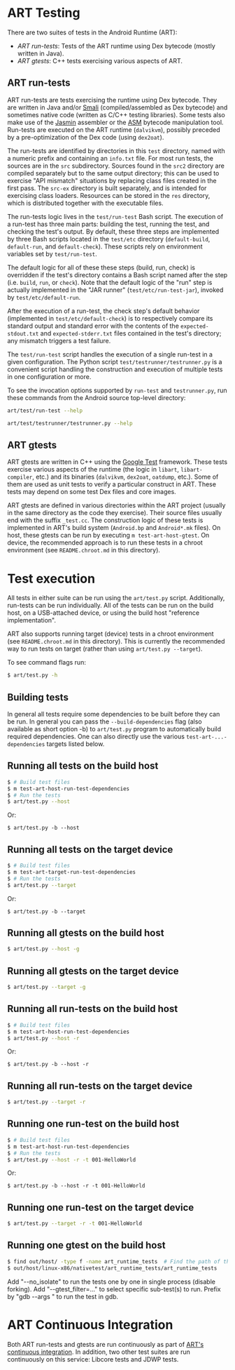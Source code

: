 # ART Testing

There are two suites of tests in the Android Runtime (ART):
* _ART run-tests_: Tests of the ART runtime using Dex bytecode (mostly written
  in Java).
* _ART gtests_: C++ tests exercising various aspects of ART.

## ART run-tests

ART run-tests are tests exercising the runtime using Dex bytecode. They are
written in Java and/or [Smali](https://github.com/JesusFreke/smali)
(compiled/assembled as Dex bytecode) and sometimes native code (written as C/C++
testing libraries). Some tests also make use of the
[Jasmin](http://jasmin.sourceforge.net/) assembler or the
[ASM](https://asm.ow2.io/) bytecode manipulation tool. Run-tests are
executed on the ART runtime (`dalvikvm`), possibly preceded by a
pre-optimization of the Dex code (using `dex2oat`).

The run-tests are identified by directories in this `test` directory, named with
a numeric prefix and containing an `info.txt` file. For most run tests, the
sources are in the `src` subdirectory. Sources found in the `src2` directory are
compiled separately but to the same output directory; this can be used to
exercise "API mismatch" situations by replacing class files created in the first
pass. The `src-ex` directory is built separately, and is intended for exercising
class loaders.  Resources can be stored in the `res` directory, which is
distributed together with the executable files.

The run-tests logic lives in the `test/run-test` Bash script. The execution of a
run-test has three main parts: building the test, running the test, and checking
the test's output. By default, these three steps are implemented by three Bash
scripts located in the `test/etc` directory (`default-build`, `default-run`, and
`default-check`). These scripts rely on environment variables set by
`test/run-test`.

The default logic for all of these these steps (build, run, check) is overridden
if the test's directory contains a Bash script named after the step
(i.e. `build`, `run`, or `check`). Note that the default logic of the "run" step
is actually implemented in the "JAR runner" (`test/etc/run-test-jar`), invoked
by `test/etc/default-run`.

After the execution of a run-test, the check step's default behavior
(implemented in `test/etc/default-check`) is to respectively compare its
standard output and standard error with the contents of the
`expected-stdout.txt` and `expected-stderr.txt` files contained in the test's
directory; any mismatch triggers a test failure.

The `test/run-test` script handles the execution of a single run-test in a given
configuration. The Python script `test/testrunner/testrunner.py` is a convenient
script handling the construction and execution of multiple tests in one
configuration or more.

To see the invocation options supported by `run-test` and `testrunner.py`, run
these commands from the Android source top-level directory:
```sh
art/test/run-test --help
```
```sh
art/test/testrunner/testrunner.py --help
```

## ART gtests

ART gtests are written in C++ using the [Google
Test](https://github.com/google/googletest) framework. These tests exercise
various aspects of the runtime (the logic in `libart`, `libart-compiler`, etc.)
and its binaries (`dalvikvm`, `dex2oat`, `oatdump`, etc.). Some of them are used
as unit tests to verify a particular construct in ART. These tests may depend on
some test Dex files and core images.

ART gtests are defined in various directories within the ART project (usually in
the same directory as the code they exercise). Their source files usually end
with the suffix `_test.cc`. The construction logic of these tests is implemented
in ART's build system (`Android.bp` and `Android*.mk` files). On host, these
gtests can be run by executing `m test-art-host-gtest`. On device, the
recommended approach is to run these tests in a chroot environment (see
`README.chroot.md` in this directory).


# Test execution

All tests in either suite can be run using the `art/test.py`
script. Additionally, run-tests can be run individually. All of the tests can be
run on the build host, on a USB-attached device, or using the build host
"reference implementation".

ART also supports running target (device) tests in a chroot environment (see
`README.chroot.md` in this directory). This is currently the recommended way to
run tests on target (rather than using `art/test.py --target`).

To see command flags run:

```sh
$ art/test.py -h
```

## Building tests

In general all tests require some dependencies to be built before they can be run.
In general you can pass the `--build-dependencies` flag (also available as short
option -b) to `art/test.py` program to automatically build required dependencies.
One can also directly use the various `test-art-...-dependencies` targets listed
below.

## Running all tests on the build host

```sh
$ # Build test files
$ m test-art-host-run-test-dependencies
$ # Run the tests
$ art/test.py --host
```

Or:

```
$ art/test.py -b --host
```

## Running all tests on the target device

```sh
$ # Build test files
$ m test-art-target-run-test-dependencies
$ # Run the tests
$ art/test.py --target
```

Or:

```
$ art/test.py -b --target
```

## Running all gtests on the build host

```sh
$ art/test.py --host -g
```

## Running all gtests on the target device

```sh
$ art/test.py --target -g
```

## Running all run-tests on the build host

```sh
$ # Build test files
$ m test-art-host-run-test-dependencies
$ art/test.py --host -r
```

Or:

```
$ art/test.py -b --host -r
```

## Running all run-tests on the target device

```sh
$ art/test.py --target -r
```

## Running one run-test on the build host

```sh
$ # Build test files
$ m test-art-host-run-test-dependencies
$ # Run the tests
$ art/test.py --host -r -t 001-HelloWorld
```

Or:

```
$ art/test.py -b --host -r -t 001-HelloWorld
```

## Running one run-test on the target device

```sh
$ art/test.py --target -r -t 001-HelloWorld
```

## Running one gtest on the build host

```sh
$ find out/host/ -type f -name art_runtime_tests  # Find the path of the test.
$ out/host/linux-x86/nativetest/art_runtime_tests/art_runtime_tests
```

Add "--no_isolate" to run the tests one by one in single process (disable forking).
Add "--gtest_filter=..." to select specific sub-test(s) to run.
Prefix by "gdb --args " to run the test in gdb.

# ART Continuous Integration

Both ART run-tests and gtests are run continuously as part of [ART's continuous
integration](https://ci.chromium.org/p/art/g/luci/console). In addition, two
other test suites are run continuously on this service: Libcore tests and JDWP
tests.

